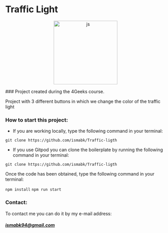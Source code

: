 # Traffic Light
<p align="center">
  <img
		width="200"
		alt="js"
		src="http://javadesde0.com/wp-content/uploads/logo-react.jpg">
<p>
### Project created during the 4Geeks course.

Project with 3 different buttons in which we change the color of the traffic light

### How to start this project:
- If you are working locally, type the following command in your terminal:

`git clone https://github.com/ismabk/Traffic-ligth`

- If you use Gitpod you can clone the boilerplate by running the following command in your terminal:

`git clone https://github.com/ismabk/Traffic-ligth`

Once the code has been obtained, type the following command in your terminal:

`npm install`
`npm run start`

### Contact:
To contact me you can do it by my e-mail address:
##### 	ismabk94@gmail.com

